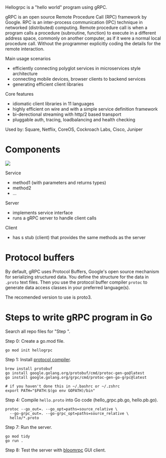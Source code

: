 Hellogrpc is a "hello world" program using gRPC.

gRPC is an open source Remote Procedure Call (RPC) framework by Google. RPC is an inter-process communication (IPC) technique in networked (distributed) computing. Remote procedure call is when a program calls a procedure (subroutine, function) to execute in a different address space, commonly on another computer, as if it were a normal local procedure call. Without the programmer explicitly coding the details for the remote interaction. 

Main usage scenarios
* efficiently connecting polyglot services in microservices style architecture
* connecting mobile devices, browser clients to backend services
* generating efficient client libraries

Core features
* idiomatic client libraries in 11 languages
* highly efficient on wire and with a simple service definition framework
* bi-derectional streaming with http/2 based transport
* pluggable auth, tracing, loadbalancing and health checking

Used by: Square, Netflix, CoreOS, Cockroach Labs, Cisco, Juniper

# Components

![](https://grpc.io/img/landing-2.svg)

Service
* method1 (with parameters and returns types)
* method2
* ...

Server
* implements service interface
* runs a gRPC server to handle client calls

Client
* has s stub (client) that provides the same methods as the server

# Protocol buffers

By default, gRPC uses Protocol Buffers, Google's open source mechanism for serializing structured data. You define the structure for the data in `.proto` text files. Then you use the protocol buffer compiler `protoc` to generate data access classes in your preferred language(s).

The recomended version to use is proto3.

# Steps to write gRPC program in Go

Search all repo files for "Step ".

Step 0: Create a go.mod file.
```
go mod init hellogrpc
```

Step 1: Install [protocol compiler](https://grpc.io/docs/languages/go/quickstart/#prerequisites).
```
brew install protobuf
go install google.golang.org/protobuf/cmd/protoc-gen-go@latest
go install google.golang.org/grpc/cmd/protoc-gen-go-grpc@latest

# if you haven't done this in ~/.bashrc or ~/.zshrc
export PATH="$PATH:$(go env GOPATH)/bin"
```

Step 4: Compile `hello.proto` into Go code (hello_grpc.pb.go, hello.pb.go).
```
protoc --go_out=. --go_opt=paths=source_relative \
  --go-grpc_out=. --go-grpc_opt=paths=source_relative \
  hello/*.proto
```

Step 7: Run the server.
```
go mod tidy
go run .
```

Step 8: Test the server with [bloomrpc](https://github.com/bloomrpc/bloomrpc) GUI client.
